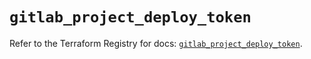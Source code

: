 # `gitlab_project_deploy_token`

Refer to the Terraform Registry for docs: [`gitlab_project_deploy_token`](https://registry.terraform.io/providers/gitlabhq/gitlab/18.4.0/docs/resources/project_deploy_token).
